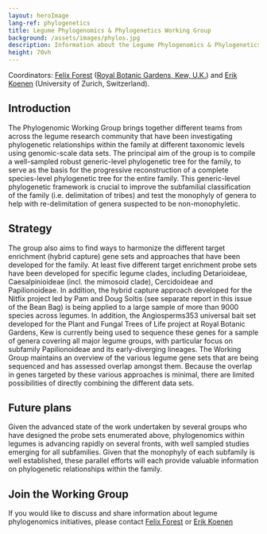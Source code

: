 ```yaml
---
layout: heroImage
lang-ref: phylogenetics
title: Legume Phylogenomics & Phylogenetics Working Group
background: /assets/images/phylos.jpg
description: Information about the Legume Phylogenomics & Phylogenetics Working group
height: 70vh
---
```


Coordinators: [Felix Forest](mailto:F.Forest@kew.org) ([Royal Botanic Gardens, Kew, U.K.](https://www.kew.org/)) and [Erik Koenen](mailto:erik.koenen@systbot.uzh.ch) (University of Zurich, Switzerland).

## Introduction

The Phylogenomic Working Group brings together different teams from across the legume research community that have been investigating phylogenetic relationships within the family at different taxonomic levels using genomic-scale data sets. The principal aim of the group is to compile a well-sampled robust generic-level phylogenetic tree for the family, to serve as the basis for the progressive reconstruction of a complete species-level phylogenetic tree for the entire family. This generic-level phylogenetic framework is crucial to improve the subfamilial classification of the family (i.e. delimitation of tribes) and test the monophyly of genera to help with re-delimitation of genera suspected to be non-monophyletic. 

## Strategy

The group also aims to find ways to harmonize the different target enrichment (hybrid capture) gene sets and approaches that have been developed for the family. At least five different target enrichment probe sets have been developed for specific legume clades, including Detarioideae, Caesalpinioideae (incl. the mimosoid clade), Cercidoideae and Papilionoideae. In addition, the hybrid capture approach developed for the Nitfix project led by Pam and Doug Soltis (see separate report in this issue of the Bean Bag) is being applied to a large sample of more than 9000 species across legumes. In addition, the Angiosperms353 universal bait set developed for the Plant and Fungal Trees of Life project at Royal Botanic Gardens, Kew is currently being used to sequence these genes for a sample of genera covering all major legume groups, with particular focus on subfamily Papilionoideae and its early-diverging lineages. The Working Group maintains an overview of the various legume gene sets that are being sequenced and has assessed overlap amongst them. Because the overlap in genes targeted by these various approaches is minimal, there are limited possibilities of directly combining the different data sets. 

## Future plans

Given the advanced state of the work undertaken by several groups who have designed the probe sets enumerated above, phylogenomics within legumes is advancing rapidly on several fronts, with well sampled studies emerging for all subfamilies. Given that the monophyly of each subfamily is well established, these parallel efforts will each provide valuable information on phylogenetic relationships within the family. 

## Join the Working Group

If you would like to discuss and share information about legume phylogenomics initiatives, please contact [Felix Forest](mailto:F.Forest@kew.org) or [Erik Koenen](mailto:erik.koenen@systbot.uzh.ch)

